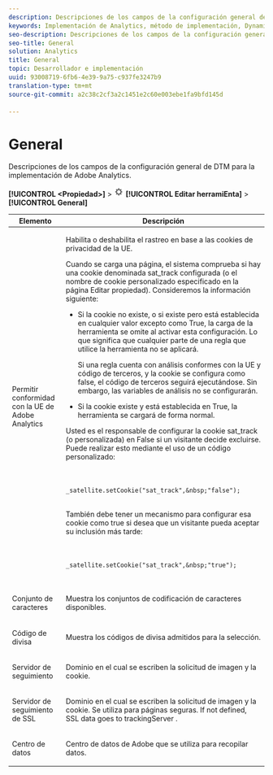 ```yaml
---
description: Descripciones de los campos de la configuración general del administrador dinámico de etiquetas para la implementación de Adobe Analytics.
keywords: Implementación de Analytics, método de implementación, Dynamic Tag Management, dtm, configuración general, conformidad con la ue, conjunto de caracteres, código de divisa, servidor de seguimiento, servidor de seguimiento de ssl
seo-description: Descripciones de los campos de la configuración general del administrador dinámico de etiquetas para la implementación de Adobe Analytics.
seo-title: General
solution: Analytics
title: General
topic: Desarrollador e implementación
uuid: 93008719-6fb6-4e39-9a75-c937fe3247b9
translation-type: tm+mt
source-git-commit: a2c38c2cf3a2c1451e2c60e003ebe1fa9bfd145d

---
```



# General

Descripciones de los campos de la configuración general de DTM para la implementación de Adobe Analytics.

**[!UICONTROL &lt;Propiedad&gt;]** &gt; ![](assets/settings_gear.png) **[!UICONTROL Editar herramiEnta]** &gt; **[!UICONTROL General]**

<table id="table_DD8DA303698041D296DD5DB080AF7971"> 
 <thead> 
  <tr> 
   <th colname="col1" class="entry"> Elemento </th> 
   <th colname="col2" class="entry"> Descripción </th> 
  </tr> 
 </thead>
 <tbody> 
  <tr> 
   <td colname="col1"> <p>Permitir conformidad con la UE de <span class="keyword">Adobe Analytics </span> </p> </td> 
   <td colname="col2"> <p> Habilita o deshabilita el rastreo en base a las cookies de privacidad de la UE. </p> <p>Cuando se carga una página, el sistema comprueba si hay una cookie denominada <span class="filepath">sat_track</span> configurada (o el nombre de cookie personalizado especificado en la página <span class="wintitle">Editar propiedad</span>). Consideremos la información siguiente: </p> 
    <ul id="ul_42A6D728F0BC4FBABB0069EFB66DCB01"> 
     <li id="li_227CB14326344AA3980F20C7EACF2AD2"> <p> Si la cookie no existe, o si existe pero está establecida en cualquier valor excepto como <span class="term">True</span>, la carga de la herramienta se omite al activar esta configuración. Lo que significa que cualquier parte de una regla que utilice la herramienta no se aplicará. </p> <p>Si una regla cuenta con análisis conformes con la UE y código de terceros, y la cookie se configura como <span class="term"> false</span>, el código de terceros seguirá ejecutándose. Sin embargo, las variables de análisis no se configurarán. </p> </li> 
     <li id="li_1E74E02D7E4646ACA86D862A1D3C6679"> Si la cookie existe y está establecida en <span class="term">True</span>, la herramienta se cargará de forma normal. </li> 
    </ul> <p>Usted es el responsable de configurar la cookie <span class="filepath">sat_track</span> (o personalizada) en <span class="term">False</span> si un visitante decide excluirse. Puede realizar esto mediante el uso de un código personalizado: </p> <p> 
     <code>
       _satellite.setCookie("sat_track",&amp;nbsp;"false"); 
     </code> </p> <p> También debe tener un mecanismo para configurar esa cookie como <span class="term"> true </span> si desea que un visitante pueda aceptar su inclusión más tarde: </p> <p> 
     <code>
       _satellite.setCookie("sat_track",&amp;nbsp;"true"); 
     </code> </p> </td> 
  </tr> 
  <tr> 
   <td colname="col1"> <p>Conjunto de caracteres </p> </td> 
   <td colname="col2"> <p>Muestra los conjuntos de codificación de caracteres disponibles. </p> </td> 
  </tr> 
  <tr> 
   <td colname="col1"> <p>Código de divisa </p> </td> 
   <td colname="col2"> <p>Muestra los códigos de divisa admitidos para la selección. </p> </td> 
  </tr> 
  <tr> 
   <td colname="col1"> <p>Servidor de seguimiento </p> </td> 
   <td colname="col2"> <p>Dominio en el cual se escriben la solicitud de imagen y la cookie. </p> </td> 
  </tr> 
  <tr> 
   <td colname="col1"> <p>Servidor de seguimiento de SSL </p> </td> 
   <td colname="col2"> <p>Dominio en el cual se escriben la solicitud de imagen y la cookie. Se utiliza para páginas seguras. If not defined, SSL data goes to <span class="term"> trackingServer </span>. </p> </td> 
  </tr> 
  <tr> 
   <td colname="col1"> <p>Centro de datos </p> </td> 
   <td colname="col2"> <p>Centro de datos de Adobe que se utiliza para recopilar datos. </p> </td> 
  </tr> 
 </tbody> 
</table>

